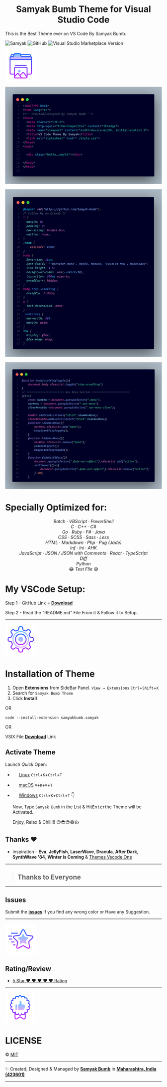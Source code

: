 <h1 align="center">
	Samyak Bumb Theme for Visual Studio Code
</h1>

This is the Best Theme ever on VS Code By Samyak Bumb.

![Samyak](https://img.shields.io/badge/Theme-Samyak_Bumb-%23ff0055)
![GitHub](https://img.shields.io/github/license/Samyak-Bumb/Samyak-Bumb-Theme?color=%23ff0055&label=License&logo=License&style=flat)
![Visual Studio Marketplace Version](https://img.shields.io/visual-studio-marketplace/v/samyakbumb.samyak?color=%23ff0055&label=Latest&logo=Latest&logoColor=%23ff0055)

![Preview](https://raw.githubusercontent.com/Samyak-Bumb/xyz/Samyak/new_ico/pre.png)

![HTML](https://raw.githubusercontent.com/Samyak-Bumb/xyz/Samyak/New_folder/htm.png)

![CSS](https://raw.githubusercontent.com/Samyak-Bumb/xyz/Samyak/New_folder/css.png)

![JavaScript](https://raw.githubusercontent.com/Samyak-Bumb/xyz/Samyak/New_folder/js.png)

# Specially Optimized for:

<p align="center">
  <em>Batch · VBScript · PowerShell</em>
  <br>
  <em>C · C++ · C#</em>
  <br>
  <em>Go · Ruby · F# · Java</em>
  <br>
  <em>CSS · SCSS · Sass · Less</em>
  <br>
  <em>HTML · Markdown · Php · Pug (Jade)</em>
  <br>
  <em>Inf · Ini · AHK</em>
  <br>
  <em>JavaScript · JSON / JSON with Comments · React · TypeScript</em>
  <br>
  <em>Diff</em>
  <br>
  <em>Python</em>
  <br>
  😂 <em>Text FIle</em> 😅
  <br>
</p>

# My VSCode Setup:

Step 1 - GitHub Link = **[Download](https://github.com/Samyak-Bumb/VS_Code-Setup/archive/refs/heads/Samyak.zip)**

Step 2 - Read the "README.md" File From it & Follow it to Setup.

---

![Install](https://raw.githubusercontent.com/Samyak-Bumb/xyz/Samyak/new_ico/install.png)

# Installation of Theme

1. Open **Extensions** from SideBar Panel. `View → Extensions` <kbd>`Ctrl`</kbd>+<kbd>`Shift`</kbd>+<kbd>`X`</kbd>
2. Search for `Samyak Bumb Theme`
3. Click **Install**

OR

```
code --install-extension samyakbumb.samyak
```

OR

VSIX File **[Download](https://github.com/Samyak-Bumb/Samyak-Bumb-Theme/releases/download/Extension/samyak-5.1.5.vsix)** Link

## Activate Theme

Launch _Quick_ Open:

- <img src="https://www.kernel.org/theme/images/logos/favicon.png" width=16 height=16/> <a href="https://code.visualstudio.com/shortcuts/keyboard-shortcuts-linux.pdf">Linux</a> <kbd>`Ctrl`</kbd>+<kbd>`K`</kbd>+<kbd>`Ctrl`</kbd>+<kbd>`T`</kbd>
- <img src="https://developer.apple.com/favicon.ico" width=16 height=16/> <a href="https://code.visualstudio.com/shortcuts/keyboard-shortcuts-macos.pdf">macOS</a> <kbd>`⌘`</kbd>+<kbd>`K`</kbd>+<kbd>`⌘`</kbd>+<kbd>`T`</kbd>
- <img src="https://www.microsoft.com/favicon.ico" width=16 height=16/> <a href="https://code.visualstudio.com/shortcuts/keyboard-shortcuts-windows.pdf">Windows</a> <kbd>`Ctrl`</kbd>+<kbd>`K`</kbd>+<kbd>`Ctrl`</kbd>+<kbd>`T`</kbd> 👇

  Now, Type `Samyak Bumb` in the List & Hit<kbd>Enter</kbd>the Theme will be Activated.

  Enjoy, Relax & Chill!!! 😉😎😍😄👍

## Thanks ❤️

- Inspiration - **Eva**, **JellyFish**, **LaserWave**, **Dracula**, **After Dark**, **SynthWave '84**, **Winter is Coming** & [Themes Vscode One](https://themes.vscode.one)

---

> ## Thanks to Everyone

---
## Issues

Submit the [**issues**](https://github.com/Samyak-Bumb/Samyak-Bumb-Theme/issues/new/choose) if you find any wrong color or Have any Suggestion.

<!-- If You **Like** the Theme Please Give 👇 -->
---

![Rate](https://raw.githubusercontent.com/Samyak-Bumb/xyz/Samyak/new_ico/star.png)

## Rating/Review

- [5 Star ❤️ ❤️ ❤️ ❤️ ❤️ Rating](https://marketplace.visualstudio.com/items?itemName=SamyakBumb.samyak&ssr=false#review-details)
---

![License](https://raw.githubusercontent.com/Samyak-Bumb/xyz/Samyak/new_ico/license.png)

# LICENSE

© [MIT](https://github.com/Samyak-Bumb/Samyak-Bumb-Theme/blob/Samyak/LICENSE.txt)

---

✨ Created, Designed & Managed by **[Samyak Bumb](https://github.com/samyak-bumb)** in **[Maharashtra, India (423601)]()**

---
